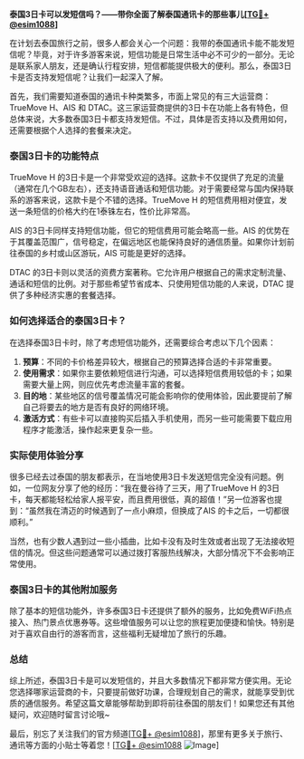 **泰国3日卡可以发短信吗？——带你全面了解泰国通讯卡的那些事儿[[TG💪+ @esim1088](https://t.me/s/esim1088)]**

在计划去泰国旅行之前，很多人都会关心一个问题：我带的泰国通讯卡能不能发短信呢？毕竟，对于许多游客来说，短信功能是日常生活中必不可少的一部分。无论是联系家人朋友，还是确认行程安排，短信都能提供极大的便利。那么，泰国3日卡是否支持发短信呢？让我们一起深入了解。

首先，我们需要知道泰国的通讯卡种类繁多，市面上常见的有三大运营商：TrueMove H、AIS 和 DTAC。这三家运营商提供的3日卡在功能上各有特色，但总体来说，大多数泰国3日卡都支持发短信。不过，具体是否支持以及费用如何，还需要根据个人选择的套餐来决定。

### 泰国3日卡的功能特点

TrueMove H 的3日卡是一个非常受欢迎的选择。这款卡不仅提供了充足的流量（通常在几个GB左右），还支持语音通话和短信功能。对于需要经常与国内保持联系的游客来说，这款卡是个不错的选择。TrueMove H 的短信费用相对便宜，发送一条短信的价格大约在1泰铢左右，性价比非常高。

AIS 的3日卡同样支持短信功能，但它的短信费用可能会略高一些。AIS 的优势在于其覆盖范围广，信号稳定，在偏远地区也能保持良好的通信质量。如果你计划前往泰国的乡村或山区游玩，AIS 可能是更好的选择。

DTAC 的3日卡则以灵活的资费方案著称。它允许用户根据自己的需求定制流量、通话和短信的比例。对于那些希望节省成本、只使用短信功能的人来说，DTAC 提供了多种经济实惠的套餐选择。

### 如何选择适合的泰国3日卡？

在选择泰国3日卡时，除了考虑短信功能外，还需要综合考虑以下几个因素：

1. **预算**：不同的卡价格差异较大，根据自己的预算选择合适的卡非常重要。
2. **使用需求**：如果你主要依赖短信进行沟通，可以选择短信费用较低的卡；如果需要大量上网，则应优先考虑流量丰富的套餐。
3. **目的地**：某些地区的信号覆盖情况可能会影响你的使用体验，因此要提前了解自己将要去的地方是否有良好的网络环境。
4. **激活方式**：有些卡可以直接购买后插入手机使用，而另一些可能需要下载应用程序才能激活，操作起来更复杂一些。

### 实际使用体验分享

很多已经去过泰国的朋友都表示，在当地使用3日卡发送短信完全没有问题。例如，一位网友分享了他的经历：“我在曼谷待了三天，用了TrueMove H 的3日卡，每天都能轻松给家人报平安，而且费用很低，真的超值！”另一位游客也提到：“虽然我在清迈的时候遇到了一点小麻烦，但换成了AIS 的卡之后，一切都很顺利。”

当然，也有少数人遇到过一些小插曲，比如卡没有及时生效或者出现了无法接收短信的情况。但这些问题通常可以通过拨打客服热线解决，大部分情况下不会影响正常使用。

### 泰国3日卡的其他附加服务

除了基本的短信功能外，许多泰国3日卡还提供了额外的服务，比如免费WiFi热点接入、热门景点优惠券等。这些增值服务可以让您的旅程更加便捷和愉快。特别是对于喜欢自由行的游客而言，这些福利无疑增加了旅行的乐趣。

### 总结

综上所述，泰国3日卡是可以发短信的，并且大多数情况下都非常方便实用。无论您选择哪家运营商的卡，只要提前做好功课，合理规划自己的需求，就能享受到优质的通信服务。希望这篇文章能够帮助到即将前往泰国的朋友们！如果您还有其他疑问，欢迎随时留言讨论哦~

最后，别忘了关注我们的官方频道[[TG💪+ @esim1088](https://t.me/s/esim1088)]，那里有更多关于旅行、通讯等方面的小贴士等着您！[[TG💪+ @esim1088](https://t.me/s/esim1088) ![Image](https://i.postimg.cc/4NQfJmqS/Snipaste-2025-05-13-00-14-12.png)]